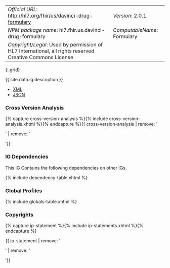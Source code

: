 
|||
|---|---|
|*Official URL*: http://hl7.org/fhir/us/davinci-drug-formulary |*Version*: 2.0.1|
|*NPM package name*: hl7.fhir.us.davinci-drug-formulary |*ComputableName*: Formulary |
|*Copyright/Legal*: Used by permission of HL7 International, all rights reserved Creative Commons License|
{:.grid}

{{ site.data.ig.description }}

- [XML](ImplementationGuide-hl7.fhir.us.davinci-drug-formulary.xml)
- [JSON](ImplementationGuide-hl7.fhir.us.davinci-drug-formulary.json)

### Cross Version Analysis

{% capture cross-version-analysis %}{% include cross-version-analysis.xhtml %}{% endcapture %}{{ cross-version-analysis | remove: '<p>' | remove: '</p>'}}

### IG Dependencies

This IG Contains the following dependencies on other IGs.

{% include dependency-table.xhtml %}

### Global Profiles

{% include globals-table.xhtml %}

### Copyrights

{% capture ip-statement %}{% include ip-statements.xhtml %}{% endcapture %}

{{ ip-statement | remove: '<p>' | remove: '</p>'}}

